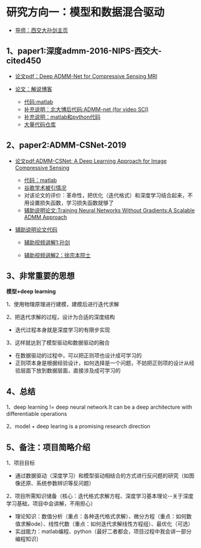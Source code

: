#  研究方向一：模型和数据混合驱动

- [导师：西交大孙剑主页](http://gr.xjtu.edu.cn/web/jiansun/chinese)

## 1、paper1:深度admm-2016-NIPS-西交大-cited450

- [论文pdf：Deep ADMM-Net for Compressive Sensing MRI](http://gr.xjtu.edu.cn/c/document_library/get_file?folderId=1401787&name=DLFE-85574.pdf)

- [论文：解说博客](https://www.cnblogs.com/XiangGu/p/9190647.html)
  - [代码:matlab](https://github.com/search?q=Deep+ADMM-Net)
  - [补充说明：北大博后代码:ADMM-net (for video SCI)](https://github.com/mengziyi64/ADMM-net)
  - [补充说明：matlab和python代码](https://github.com/PotatoThanh/ADMM-NeuralNetworks)
  - [大量代码仓库](https://github.com/search?o=desc&q=ADMM-NET&s=stars&type=Repositories)



## 2、paper2:ADMM-CSNet-2019

- [论文pdf:ADMM-CSNet: A Deep Learning Approach for Image Compressive Sensing](https://ieeexplore.ieee.org/abstract/document/8550778)

  - [代码：matlab](https://github.com/yangyan92/ADMM-CSNet)
  - [谷歌学术被引情况](https://scholar.lanfanshu.cn/scholar?cites=18618214628876747&as_sdt=2005&sciodt=0,5&hl=zh-CN)
  - 对该论文的评价：革命性，把优化（迭代格式）和深度学习结合起来，不用设置损失函数，学习损失函数就够了
  - [辅助说明论文:Training Neural Networks Without Gradients:A Scalable ADMM Approach](http://proceedings.mlr.press/v48/taylor16.pdf)

- [辅助说明论文代码](https://github.com/PotatoThanh/ADMM-NeuralNetworks)
    
    - [辅助视频讲解1:孙剑](https://www.bilibili.com/video/BV13K411T7wD?from=search&seid=10320789613046738913)
    
    - [辅助视频讲解2：徐宗本院士](https://www.bilibili.com/video/BV1Cv41147uh?from=search&seid=13059918824089837703)
    
      

## **3、非常重要的思想**

**模型+deep learning**

1、使用物理原理进行建模，建模后进行迭代求解

2、把迭代求解的过程，设计为合适的深度结构
- 迭代过程本身就是深度学习的有限步实现

3、这样就达到了模型驱动和数据驱动的融合
  - 在数据驱动的过程中，可以把正则项也设计成可学习的
  - 正则项本身是根据经验设计，如何选择是一个问题，不妨把正则项的设计从经验层面下放到数据层面，直接涉及成可学习的

## 4、总结

1、deep learning != deep neural network.It can be a deep architecture with differentiable operations

2、model + deep learing is a promising research direction

## 5、备注：项目简略介绍

1、项目目标

- 通过数据驱动（深度学习）和模型驱动相结合的方式进行反问题的研究（如图像还原、系统参数辨识等反问题）

2、项目所需知识储备（核心：迭代格式求解方程、深度学习基本理论--关于深度学习基础，项目中会讲解，不用担心）
- 理论知识：数值分析（重点：各种迭代格式求解）、微分方程（重点：如何数值求解ode）、线性代数（重点：如何迭代求解线性方程组）、最优化（可选）
- 实战能力：matlab编程、python（最好二者都会，项目过程中我会讲一部分编程知识）







